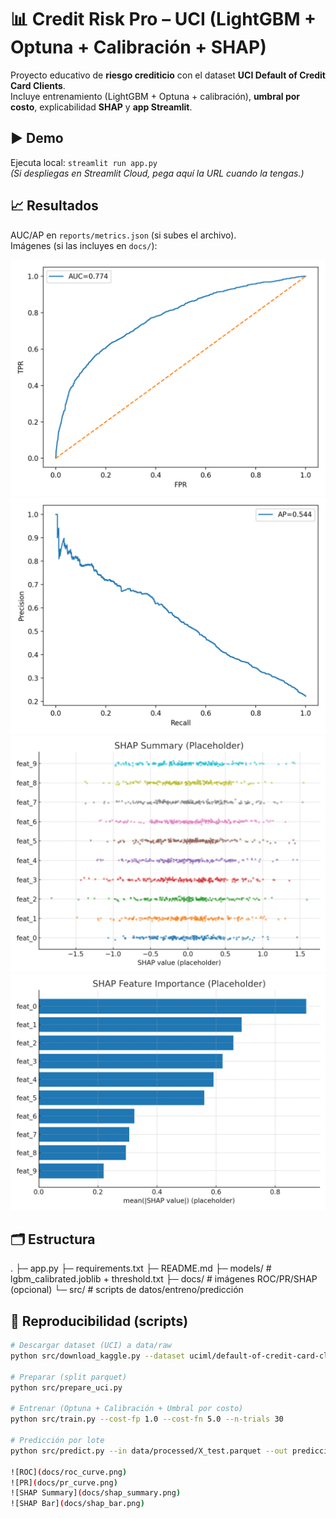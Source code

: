 # 📊 Credit Risk Pro – UCI (LightGBM + Optuna + Calibración + SHAP)

Proyecto educativo de **riesgo crediticio** con el dataset **UCI Default of Credit Card Clients**.  
Incluye entrenamiento (LightGBM + Optuna + calibración), **umbral por costo**, explicabilidad **SHAP** y **app Streamlit**.

## ▶️ Demo
Ejecuta local: `streamlit run app.py`  
*(Si despliegas en Streamlit Cloud, pega aquí la URL cuando la tengas.)*

## 📈 Resultados
AUC/AP en `reports/metrics.json` (si subes el archivo).  
Imágenes (si las incluyes en `docs/`):

![ROC](docs/roc_curve.png)
![PR](docs/pr_curve.png)
![SHAP Summary](docs/shap_summary.png)
![SHAP Bar](docs/shap_bar.png)

## 🗂️ Estructura

.
├─ app.py
├─ requirements.txt
├─ README.md
├─ models/ # lgbm_calibrated.joblib + threshold.txt
├─ docs/ # imágenes ROC/PR/SHAP (opcional)
└─ src/ # scripts de datos/entreno/predicción


## 🧪 Reproducibilidad (scripts)
```bash
# Descargar dataset (UCI) a data/raw
python src/download_kaggle.py --dataset uciml/default-of-credit-card-clients-dataset --out data/raw --unzip

# Preparar (split parquet)
python src/prepare_uci.py

# Entrenar (Optuna + Calibración + Umbral por costo)
python src/train.py --cost-fp 1.0 --cost-fn 5.0 --n-trials 30

# Predicción por lote
python src/predict.py --in data/processed/X_test.parquet --out predicciones.csv

![ROC](docs/roc_curve.png)
![PR](docs/pr_curve.png)
![SHAP Summary](docs/shap_summary.png)
![SHAP Bar](docs/shap_bar.png)
